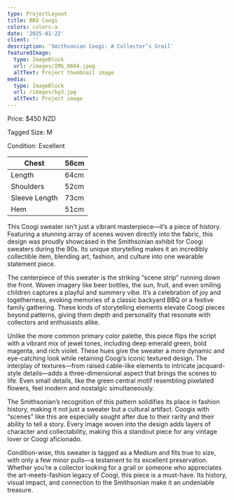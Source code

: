 ```yaml
---
type: ProjectLayout
title: BBQ Coogi
colors: colors-a
date: '2025-01-22'
client: ''
description: 'Smithsonian Coogi: A Collector’s Grail'
featuredImage:
  type: ImageBlock
  url: /images/IMG_8604.jpeg
  altText: Project thumbnail image
media:
  type: ImageBlock
  url: /images/bg3.jpg
  altText: Project image
---
```

Price: $450 NZD

Tagged Size: M

Condition: Excellent

| Chest         | 56cm |
| ------------- | ---- |
| Length        | 64cm |
| Shoulders     | 52cm |
| Sleeve Length | 73cm |
| Hem           | 51cm |








This Coogi sweater isn’t just a vibrant masterpiece—it’s a piece of history. Featuring a stunning array of scenes woven directly into the fabric, this design was proudly showcased in the Smithsonian exhibit for Coogi sweaters during the 90s. Its unique storytelling makes it an incredibly collectible item, blending art, fashion, and culture into one wearable statement piece.




The centerpiece of this sweater is the striking “scene strip” running down the front. Woven imagery like beer bottles, the sun, fruit, and even smiling children captures a playful and summery vibe. It’s a celebration of joy and togetherness, evoking memories of a classic backyard BBQ or a festive family gathering. These kinds of storytelling elements elevate Coogi pieces beyond patterns, giving them depth and personality that resonate with collectors and enthusiasts alike.




Unlike the more common primary color palette, this piece flips the script with a vibrant mix of jewel tones, including deep emerald green, bold magenta, and rich violet. These hues give the sweater a more dynamic and eye-catching look while retaining Coogi’s iconic textured design. The interplay of textures—from raised cable-like elements to intricate jacquard-style details—adds a three-dimensional aspect that brings the scenes to life. Even small details, like the green central motif resembling pixelated flowers, feel modern and nostalgic simultaneously.




The Smithsonian’s recognition of this pattern solidifies its place in fashion history, making it not just a sweater but a cultural artifact. Coogis with “scenes” like this are especially sought after due to their rarity and their ability to tell a story. Every image woven into the design adds layers of character and collectability, making this a standout piece for any vintage lover or Coogi aficionado.




Condition-wise, this sweater is tagged as a Medium and fits true to size, with only a few minor pulls—a testament to its excellent preservation. Whether you’re a collector looking for a grail or someone who appreciates the art-meets-fashion legacy of Coogi, this piece is a must-have. Its history, visual impact, and connection to the Smithsonian make it an undeniable treasure.
